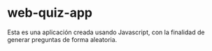 # web-quiz-app
Esta es una aplicación creada usando Javascript, con la finalidad de generar preguntas de forma aleatoria.

